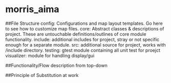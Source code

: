 # morris_aima
##File Structure
	config: 	Configurations and map layout templates. Go here to see how to customize map files.
	core: 		Abstract classes & descriptions of project. These are untouchable definitions/outlines of core module functionality. 
	include: 	additional includes for project, stray or not specific enough for a separate module.
	src: 		additional source for project, works with /include directory.
	testing: 	gtest module containing all unit test for proejct
	visualizer: module for handling display/gui 


##Functionality/Flow description from top-down

##Principle of Substitution at work
